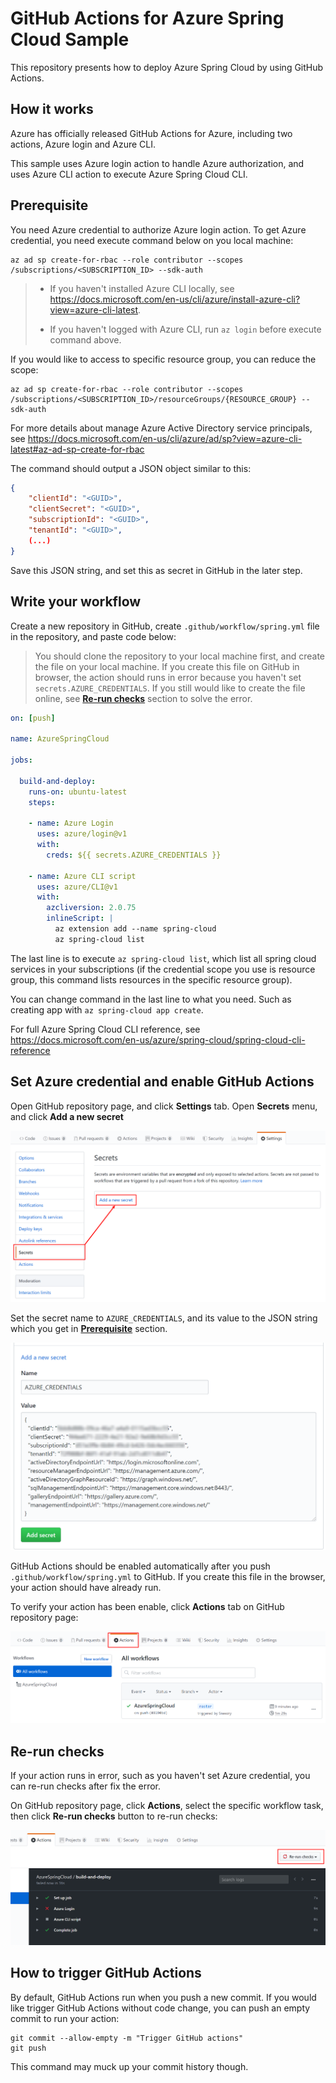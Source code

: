 # GitHub Actions for Azure Spring Cloud Sample

This repository presents how to deploy Azure Spring Cloud by using GitHub Actions.

## How it works

Azure has officially released GitHub Actions for Azure, including two actions, Azure login and Azure CLI.

This sample uses Azure login action to handle Azure authorization, and uses Azure CLI action to execute Azure Spring Cloud CLI.

## Prerequisite

You need Azure credential to authorize Azure login action. To get Azure credential, you need execute command below on you local machine:

```
az ad sp create-for-rbac --role contributor --scopes /subscriptions/<SUBSCRIPTION_ID> --sdk-auth
```

> * If you haven't installed Azure CLI locally, see <https://docs.microsoft.com/en-us/cli/azure/install-azure-cli?view=azure-cli-latest>.
>
> * If you haven't logged with Azure CLI, run `az login` before execute command above.

If you would like to access to specific resource group, you can reduce the scope:

```
az ad sp create-for-rbac --role contributor --scopes /subscriptions/<SUBSCRIPTION_ID>/resourceGroups/{RESOURCE_GROUP} --sdk-auth
```

For more details about manage Azure Active Directory service principals, see <https://docs.microsoft.com/en-us/cli/azure/ad/sp?view=azure-cli-latest#az-ad-sp-create-for-rbac>

The command should output a JSON object similar to this:

```json
{
    "clientId": "<GUID>",
    "clientSecret": "<GUID>",
    "subscriptionId": "<GUID>",
    "tenantId": "<GUID>",
    (...)
}
```

Save this JSON string, and set this as secret in GitHub in the later step.

## Write your workflow

Create a new repository in GitHub, create `.github/workflow/spring.yml` file in the repository, and paste code below:

> You should clone the repository to your local machine first, and create the file on your local machine. If you create this file on GitHub in browser, the action should runs in error because you haven't set `secrets.AZURE_CREDENTIALS`. If you still would like to create the file online, see [**Re-run checks**](#re-run-checks) section to solve the error.

```yml
on: [push]

name: AzureSpringCloud

jobs:

  build-and-deploy:
    runs-on: ubuntu-latest
    steps:
    
    - name: Azure Login
      uses: azure/login@v1
      with:
        creds: ${{ secrets.AZURE_CREDENTIALS }}
    
    - name: Azure CLI script
      uses: azure/CLI@v1
      with:
        azcliversion: 2.0.75
        inlineScript: |
          az extension add --name spring-cloud
          az spring-cloud list
```

The last line is to execute `az spring-cloud list`, which list all spring cloud services in your subscriptions (if the credential scope you use is resource group, this command lists resources in the specific resource group).

You can change command in the last line to what you need. Such as creating app with `az spring-cloud app create`.

For full Azure Spring Cloud CLI reference, see <https://docs.microsoft.com/en-us/azure/spring-cloud/spring-cloud-cli-reference>

## Set Azure credential and enable GitHub Actions

Open GitHub repository page, and click **Settings** tab. Open **Secrets** menu, and click **Add a new secret**

![](media/secret.png)

Set the secret name to `AZURE_CREDENTIALS`, and its value to the JSON string which you get in [**Prerequisite**](#prerequisite) section.

![](media/credential.png)

GitHub Actions should be enabled automatically after you push `.github/workflow/spring.yml` to GitHub. If you create this file in the browser, your action should have already run.

To verify your action has been enable, click **Actions** tab on GitHub repository page:

![](media/actions.png)

## Re-run checks

If your action runs in error, such as you haven't set Azure credential, you can re-run checks after fix the error.

On GitHub repository page, click **Actions**, select the specific workflow task, then click **Re-run checks** button to re-run checks:

![](media/rerun.png)

## How to trigger GitHub Actions

By default, GitHub Actions run when you push a new commit. If you would like trigger GitHub Actions without code change, you can push an empty commit to run your action:

```
git commit --allow-empty -m "Trigger GitHub actions"
git push
```

This command may muck up your commit history though.
